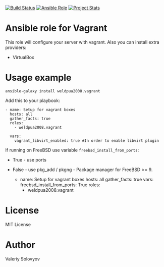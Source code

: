 [![Build Status](https://travis-ci.org/weldpua2008/ansible-galaxy-vagrant.svg?branch=master)](https://travis-ci.org/weldpua2008/ansible-galaxy-vagrant)
[![Ansible Role](https://img.shields.io/ansible/role/5398.svg?style=plastic)](https://galaxy.ansible.com/list#/roles/5398)
[![Project Stats](https://www.openhub.net/p/ansible-galaxy-vagrant/widgets/project_thin_badge.gif)](https://www.openhub.net/p/ansible-galaxy-vagrant/)


# Ansible role for Vagrant

This role will configure your server with vagrant. Also you can install extra providers:
* VirtualBox

# Usage example
    ansible-galaxy install weldpua2008.vagrant

Add this to your playbook:

    - name: Setup for vagrant boxes
      hosts: all
      gather_facts: true
      roles:
        - weldpua2008.vagrant
        
      vars:
        vagrant_libvirt_enabled: true #In order to enable libvirt plugin          

If running on FreeBSD use variable  `freebsd_install_from_ports`:
* True - use ports
* False - use pkg_add / pkgng - Package manager for FreeBSD >= 9.

    - name: Setup for vagrant boxes
      hosts: all
      gather_facts: true
      vars:        
        freebsd_install_from_ports: True
      roles:
        - weldpua2008.vagrant
      

# License

MIT License

# Author

Valeriy Solovyov 
